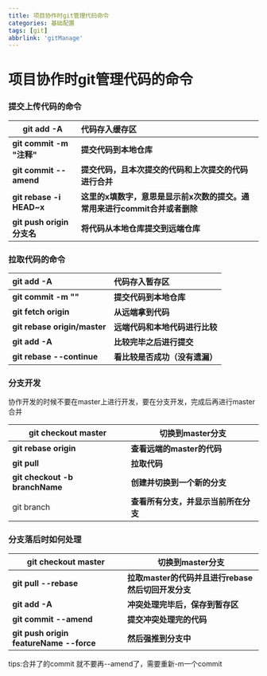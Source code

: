 ```yaml
---
title: 项目协作时git管理代码命令
categories: 基础配置
tags: [git]
abbrlink: 'gitManage'
---
```


# 项目协作时git管理代码的命令

### 提交上传代码的命令

| **git add -A**             | **代码存入缓存区**                                           |
| -------------------------- | :----------------------------------------------------------- |
| **git commit -m "注释"**   | **提交代码到本地仓库**                                       |
| **git commit --amend**     | **提交代码，且本次提交的代码和上次提交的代码进行合并**       |
| **git rebase -i HEAD~x**   | **这里的x填数字，意思是显示前x次数的提交。通常用来进行commit合并或者删除** |
| **git push origin 分支名** | **将代码从本地仓库提交到远端仓库**                           |

### 拉取代码的命令

| git add -A                   | 代码存入暂存区                 |
| :--------------------------- | :----------------------------- |
| **git commit -m ""**         | **提交代码到本地仓库**         |
| **git fetch origin**         | **从远端拿到代码**             |
| **git rebase origin/master** | **远端代码和本地代码进行比较** |
| **git add -A**               | **比较完毕之后进行提交**       |
| **git rebase --continue**    | **看比较是否成功（没有遗漏）** |

### 分支开发

协作开发的时候不要在master上进行开发，要在分支开发，完成后再进行master合并

| git checkout master            | 切换到master分支                     |
| ------------------------------ | ------------------------------------ |
| **git rebase origin**          | **查看远端的master的代码**           |
| **git pull**                   | **拉取代码**                         |
| **git checkout -b branchName** | **创建并切换到一个新的分支**         |
| git branch                     | **查看所有分支，并显示当前所在分支** |

### 分支落后时如何处理

| git checkout master                     | 切换到master分支                   |
| --------------------------------------- | ---------------------------------- |
| **git pull --rebase**                   | **拉取master的代码并且进行rebase然后切回开发分支** |
| **git add -A**                          | **冲突处理完毕后，保存到暂存区**   |
| **git commit --amend**                  | **提交冲突处理完的代码**           |
| **git push origin featureName --force** | **然后强推到分支中**               |

tips:合并了的commit 就不要再--amend了，需要重新-m一个commit